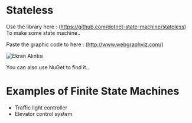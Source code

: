 # Stateless
Use the library here : (https://github.com/dotnet-state-machine/stateless) <br>
To make some state machine..<br>

Paste the graphic code to here : (http://www.webgraphviz.com/)
<br>

![Ekran Alıntısı](https://github.com/erolcum/Stateless/assets/110387801/0598a7cc-4d42-437d-9fe7-7276c591d2b1)<br>

You can also use NuGet to find it..<br>

# Examples of Finite State Machines
- Traffic light controller
- Elevator control system


